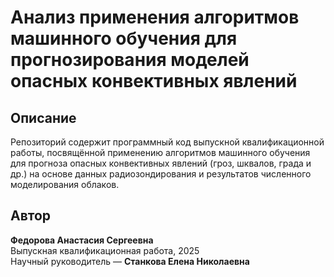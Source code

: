 # Анализ применения алгоритмов машинного обучения для прогнозирования моделей опасных конвективных явлений 

## Описание

Репозиторий содержит программный код выпускной квалификационной работы, посвящённой применению алгоритмов машинного обучения для прогноза опасных конвективных явлений (гроз, шквалов, града и др.) на основе данных радиозондирования и результатов численного моделирования облаков.

## Автор

**Федорова Анастасия Сергеевна**  
Выпускная квалификационная работа, 2025  
Научный руководитель — **Станкова Елена Николаевна**
